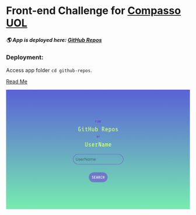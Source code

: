 # Front-end Challenge for [Compasso UOL](https://github.com/levisfront/api-github-interview/blob/master/README.md)


##### 🌎 App is deployed here: [GitHub Repos](https://github-repos.carlitoshxcx.vercel.app/)


### Deployment:
Access app folder `cd github-repos`. 

[Read Me](https://github.com/carlitoshxcx/compasso-frontend-challenge/tree/master/github-repos)


![app-automated-test](preview.png)